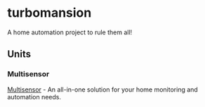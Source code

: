 # turbomansion

A home automation project to rule them all!

## Units

### Multisensor

[Multisensor](/units/multisensor/README.md) - An all-in-one solution for your home monitoring and automation needs.
